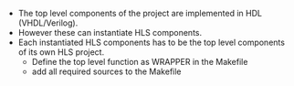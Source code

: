 - The top level components of the project are implemented in HDL (VHDL/Verilog).
- However these can instantiate HLS components.
- Each instantiated HLS components has to be the top level components of its own HLS project.
    - Define the top level function as WRAPPER in the Makefile
    - add all required sources to the Makefile